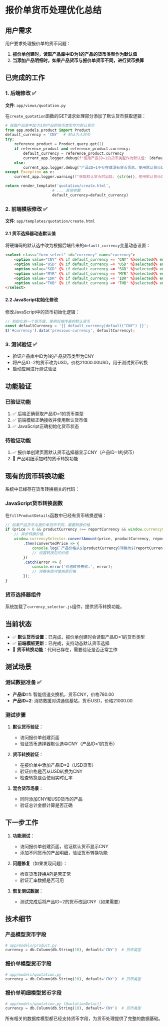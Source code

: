 # 报价单货币处理优化总结

## 用户需求
用户要求处理报价单的货币问题：
1. **报价单创建时，读取产品库中ID为1的产品的货币类型作为默认值**
2. **当添加产品明细时，如果产品货币与报价单货币不同，进行货币换算**

## 已完成的工作

### 1. 后端修改 ✅
**文件**: `app/views/quotation.py`

在`create_quotation`函数的GET请求处理部分添加了默认货币获取逻辑：

```python
# 获取产品库中ID为1的产品的货币类型作为默认货币
from app.models.product import Product
default_currency = 'CNY'  # 默认为人民币
try:
    reference_product = Product.query.get(1)
    if reference_product and reference_product.currency:
        default_currency = reference_product.currency
        current_app.logger.debug(f"使用产品ID=1的货币类型作为默认值: {default_currency}")
    else:
        current_app.logger.debug("产品ID=1不存在或没有货币信息，使用默认货币CNY")
except Exception as e:
    current_app.logger.warning(f"获取默认货币时出错: {str(e)}，使用默认货币CNY")

return render_template('quotation/create.html',
                     # ... 其他参数
                     default_currency=default_currency)
```

### 2. 前端模板修改 ✅
**文件**: `app/templates/quotation/create.html`

#### 2.1 货币选择器动态默认值
将硬编码的默认选中改为根据后端传来的`default_currency`变量动态设置：

```html
<select class="form-select" id="currency" name="currency">
    <option value="CNY" {% if default_currency == 'CNY' %}selected{% endif %}>人民币 (CNY)</option>
    <option value="USD" {% if default_currency == 'USD' %}selected{% endif %}>美元 (USD)</option>
    <option value="SGD" {% if default_currency == 'SGD' %}selected{% endif %}>新加坡元 (SGD)</option>
    <option value="MYR" {% if default_currency == 'MYR' %}selected{% endif %}>马来西亚林吉特 (MYR)</option>
    <option value="IDR" {% if default_currency == 'IDR' %}selected{% endif %}>印尼盾 (IDR)</option>
    <option value="THB" {% if default_currency == 'THB' %}selected{% endif %}>泰铢 (THB)</option>
</select>
```

#### 2.2 JavaScript初始化修改
修改JavaScript中的货币初始化逻辑：

```javascript
// 初始化前一个货币值，使用后端传来的默认货币
const defaultCurrency = '{{ default_currency|default("CNY") }}';
$('#currency').data('previous-currency', defaultCurrency);
```

### 3. 测试验证 ✅
- 验证产品库中ID为1的产品货币类型为CNY
- 将产品ID=2的货币改为USD，价格21000.00USD，用于测试货币转换
- 启动应用进行测试验证

## 功能验证

### 已验证功能
1. ✅ 后端正确获取产品ID=1的货币类型
2. ✅ 前端模板正确接收并使用默认货币值
3. ✅ JavaScript正确初始化货币状态

### 待验证功能
1. ✅ 报价单创建页面默认货币选择器显示CNY（产品ID=1的货币）
2. 🔄 产品明细添加时的货币转换功能

## 现有的货币转换功能

系统中已经存在货币转换相关的代码：

### JavaScript货币转换函数
在`fillProductDetails`函数中已经有货币转换逻辑：

```javascript
// 如果产品货币与报价单货币不同，需要转换价格
if (price > 0 && productCurrency !== reportCurrency && window.currencySelector) {
    // 异步转换价格
    window.currencySelector.convertAmount(price, productCurrency, reportCurrency)
        .then(convertedPrice => {
            console.log(`产品价格从${productCurrency}转换为${reportCurrency}: ${price} -> ${convertedPrice}`);
            // 设置转换后的价格
        })
        .catch(error => {
            console.error('价格转换失败:', error);
            // 转换失败时使用原价格
        });
}
```

### 货币选择器组件
系统加载了`currency_selector.js`组件，提供货币转换功能。

## 当前状态

- ✅ **默认货币设置**：已完成，报价单创建时会读取产品ID=1的货币类型
- ✅ **前端模板更新**：已完成，支持动态默认货币选择
- 🔄 **货币转换功能**：代码已存在，需要验证是否正常工作

## 测试场景

### 测试数据准备 ✅
- **产品ID=1**: 智能信道交换机，货币CNY，价格780.00
- **产品ID=2**: 消防救援对讲通信基站，货币USD，价格21000.00

### 测试步骤
1. **默认货币验证**：
   - 访问报价单创建页面
   - 验证货币选择器默认选中CNY（产品ID=1的货币）

2. **货币转换验证**：
   - 在报价单中添加产品ID=2（USD货币）
   - 验证价格是否从USD转换为CNY
   - 检查转换是否使用实时汇率

3. **混合货币场景**：
   - 同时添加CNY和USD货币的产品
   - 验证总计金额计算是否正确

## 下一步工作

1. **功能测试**：
   - 访问报价单创建页面，验证默认货币显示CNY
   - 添加不同货币的产品明细，验证货币转换功能

2. **问题修复**（如果发现问题）：
   - 检查货币转换API是否正常
   - 验证汇率数据是否可用

3. **恢复测试数据**：
   - 测试完成后将产品ID=2的货币改回CNY（如果需要）

## 技术细节

### 产品模型货币字段
```python
# app/models/product.py
currency = db.Column(db.String(10), default='CNY')  # 货币类型
```

### 报价单模型货币字段
```python
# app/models/quotation.py  
currency = db.Column(db.String(10), default='CNY')  # 货币类型
```

### 报价单明细模型货币字段
```python
# app/models/quotation.py (QuotationDetail)
currency = db.Column(db.String(10), default='CNY')  # 货币类型
```

所有相关的数据库模型都已经支持货币字段，为货币处理提供了完整的数据基础。 